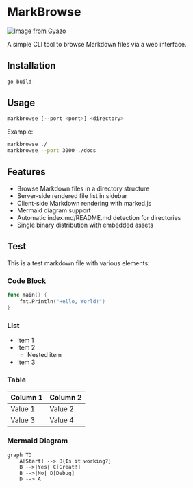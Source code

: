 # MarkBrowse

[![Image from Gyazo](https://i.gyazo.com/ca8f00eea4b042a10ca1d099a60f2867.png)](https://gyazo.com/ca8f00eea4b042a10ca1d099a60f2867)

A simple CLI tool to browse Markdown files via a web interface.

## Installation

```bash
go build
```

## Usage

```bash
markbrowse [--port <port>] <directory>
```

Example:
```bash
markbrowse ./
markbrowse --port 3000 ./docs
```

## Features

- Browse Markdown files in a directory structure
- Server-side rendered file list in sidebar
- Client-side Markdown rendering with marked.js
- Mermaid diagram support
- Automatic index.md/README.md detection for directories
- Single binary distribution with embedded assets

## Test

This is a test markdown file with various elements:

### Code Block

```go
func main() {
    fmt.Println("Hello, World!")
}
```

### List

- Item 1
- Item 2
  - Nested item
- Item 3

### Table

| Column 1 | Column 2 |
|----------|----------|
| Value 1  | Value 2  |
| Value 3  | Value 4  |

### Mermaid Diagram

```mermaid
graph TD
    A[Start] --> B{Is it working?}
    B -->|Yes| C[Great!]
    B -->|No| D[Debug]
    D --> A
```
